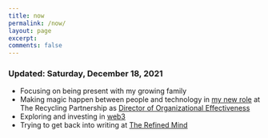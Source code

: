 ```yaml
---
title: now
permalink: /now/
layout: page
excerpt:
comments: false
---
```

### Updated: Saturday, December 18, 2021
- Focusing on being present with my growing family
- Making magic happen between people and technology in <a href="https://recyclingpartnership.org/staff/mike-tannenbaum/">my new role</a> at The Recycling Partnership as <a href="https://linkedin.com/in/tannenbaum">Director of Organizational Effectiveness</a>
- Exploring and investing in <a href="https://www.craft.do/s/qNZyIPfuaAvdr6">web3</a>
- Trying to get back into writing at [The Refined Mind](https://refinedmind.co)
